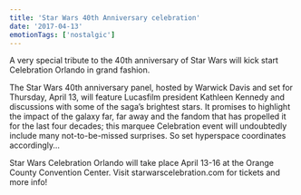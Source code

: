 ```yaml
---
title: 'Star Wars 40th Anniversary celebration'
date: '2017-04-13'
emotionTags: ['nostalgic']
---
```


A very special tribute to the 40th anniversary of Star Wars will kick start Celebration Orlando in grand fashion.

The Star Wars 40th anniversary panel, hosted by Warwick Davis and set for Thursday, April 13, will feature Lucasfilm president Kathleen Kennedy and discussions with some of the saga’s brightest stars. It promises to highlight the impact of the galaxy far, far away and the fandom that has propelled it for the last four decades; this marquee Celebration event will undoubtedly include many not-to-be-missed surprises. So set hyperspace coordinates accordingly…

Star Wars Celebration Orlando will take place April 13-16 at the Orange County Convention Center. Visit starwarscelebration.com for tickets and more info!
